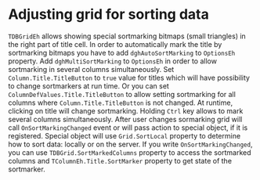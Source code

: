 # Adjusting grid for sorting data


`TDBGridEh` allows showing special sortmarking bitmaps (small triangles) in the right part of title cell. 
In order to automatically mark the title by sortmarking bitmaps you have to add `dghAutoSortMarking` to `OptionsEh` property. 
Add `dghMultiSortMarking` to `OptionsEh` in order to allow sortmarking in several columns simultaneously. 
Set `Column.Title.TitleButton` to `true` value for titles which will have possibility to change sortmarkers at run time. 
Or you can set `ColumnDefValues.Title.TitleButton` to allow setting sortmarking for all columns 
where `Column.Title.TitleButton` is not changed. 
At runtime, clicking on title will change sortmarking. 
Holding `Ctrl` key allows to mark several columns simultaneously. 
After user changes sormarking grid will call `OnSortMarkingChanged` event or will pass action to special object,
if it is registered. 
Special object will use `Grid.SortLocal` property to determine how to sort data: locally or on the server. 
If you write `OnSortMarkingChanged`, you can use `TDBGrid.SortMarkedColumns` property to access the sortmarked 
columns and `TColumnEh.Title.SortMarker` property to get state of the sortmarker.